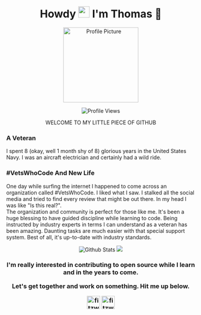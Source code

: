 <h1 align = "center">Howdy <img src="https://media.giphy.com/media/hvRJCLFzcasrR4ia7z/giphy.gif" width="30px"> I'm Thomas 🤠</h1>
<p align = "center"><img src="https://github.com/fitzwebdev/fitzwebdev/blob/master/COV-fitz.png" alt ="Profile Picture" width = "200px" height = "200px"/></p>
<p align="center">
<img src="https://komarev.com/ghpvc/?username=fitzwebdev&color=blue&style=plastic&label=PROFILE+VIEWS" alt="Profile Views" />
</p>
<p align = "center">WELCOME TO MY LITTLE PIECE OF GITHUB</P>

### A Veteran
I spent 8 (okay, well 1 month shy of 8) glorious years in the United States Navy. I was an aircraft electrician and certainly had a wild ride. 

### \#VetsWhoCode And New Life
One day while surfing the internet I happened to come across an organization called \#VetsWhoCode. I liked what I saw. I stalked all the social media and tried to find every review that might be out there. In my head I was like "Is this real?". 
<br>
The organization and community is perfect for those like me. It's been a huge blessing to have guided discipline while learning to code. Being instructed by industry experts in terms I can understand as a veteran has been amazing. Daunting tasks are much easier with that special support system. Best of all, it's up-to-date with industry standards. 
<p align = "center">
<img src = "https://github-readme-stats.vercel.app/api?username=fitzwebdev&show_icons=true&count_private=true&theme=react" alt = "Github Stats"/>

<img src = "https://github-readme-stats.vercel.app/api/top-langs/?username=fitzwebdev&layout=compact&theme=react"/>
</P>

<h3 align = "center">I'm really interested in contributing to open source while I learn and in the years to come. </p>

<p align = "center">Let's get together and work on something. Hit me up below.</P>

<a href=https://twitter.com/fitzwebdev target="blank"><img align="center" src="https://cdn.jsdelivr.net/npm/simple-icons@3.0.1/icons/twitter.svg" alt="fitzwebdev twitter" height="35" width="35" /></a>
<a href=https://linkedin.com/in/thomas-fitzgerald-104927137/ target="blank"><img align="center" src="https://cdn.jsdelivr.net/npm/simple-icons@3.0.1/icons/linkedin.svg" alt="fitzwebdev linkedin" height="35" width="35" /></a>

